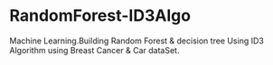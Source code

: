 # RandomForest-ID3Algo
Machine Learning.Building Random Forest &amp; decision tree Using ID3 Algorithm using Breast Cancer &amp; Car dataSet.
